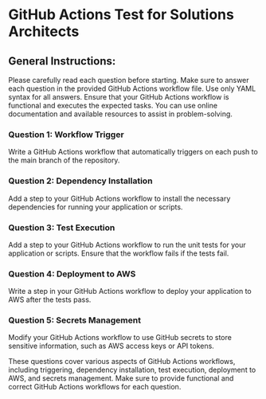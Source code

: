 # GitHub Actions Test for Solutions Architects

## General Instructions:
Please carefully read each question before starting.
Make sure to answer each question in the provided GitHub Actions workflow file.
Use only YAML syntax for all answers.
Ensure that your GitHub Actions workflow is functional and executes the expected tasks.
You can use online documentation and available resources to assist in problem-solving.

### Question 1: Workflow Trigger
Write a GitHub Actions workflow that automatically triggers on each push to the main branch of the repository.

### Question 2: Dependency Installation
Add a step to your GitHub Actions workflow to install the necessary dependencies for running your application or scripts.

### Question 3: Test Execution
Add a step to your GitHub Actions workflow to run the unit tests for your application or scripts. Ensure that the workflow fails if the tests fail.

### Question 4: Deployment to AWS
Write a step in your GitHub Actions workflow to deploy your application to AWS after the tests pass.

### Question 5: Secrets Management
Modify your GitHub Actions workflow to use GitHub secrets to store sensitive information, such as AWS access keys or API tokens.

These questions cover various aspects of GitHub Actions workflows, including triggering, dependency installation, test execution, deployment to AWS, and secrets management. Make sure to provide functional and correct GitHub Actions workflows for each question.
